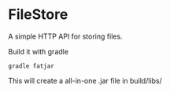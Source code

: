 # FileStore
A simple HTTP API for storing files.


Build it with gradle

`gradle fatjar`

This will create a all-in-one .jar file in build/libs/
